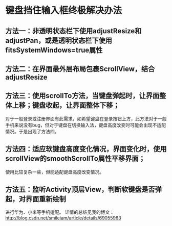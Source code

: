 # 键盘挡住输入框终极解决办法
## 方法一：非透明状态栏下使用adjustResize和adjustPan，或是透明状态栏下使用fitsSystemWindows=true属性
## 方法二：在界面最外层布局包裹ScrollView，结合adjustResize
## 方法三：使用scrollTo方法，当键盘弹起时，让界面整体上移；键盘收起，让界面整体下移；
对于一般登录或注册界面有此需求，如希望键盘在登录按钮上方，此方法对于一般手机来说没有bug，但对于键盘在切换输入法，键盘高度改变时可能会出现不适配情况。于是出现了方法四。
## 方法四：适应软键盘高度变化情况，界面变化时，使用scrollView的smoothScrollTo属性平移界面；
使用比较复杂一些，但能适配键盘高度改变情况。
## 方法五：监听Activity顶层View，判断软键盘是否弹起，对界面重新绘制
进行华为、小米等手机适配。
详情的总结见我的博文：http://blog.csdn.net/smileiam/article/details/69055963
